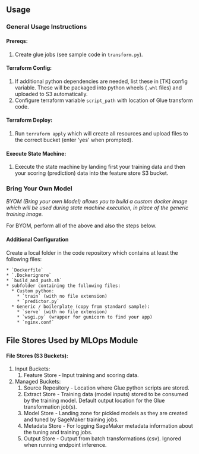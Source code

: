 ## Usage

### General Usage Instructions

#### Prereqs:

1. Create glue jobs (see sample code in `transform.py`).

#### Terraform Config:

1. If additional python dependencies are needed, list these in [TK] config variable. These will be packaged into python wheels (`.whl` files) and uploaded to S3 automatically.
2. Configure terraform variable `script_path` with location of Glue transform code.

#### Terraform Deploy:

1. Run `terraform apply` which will create all resources and upload files to the correct bucket (enter 'yes' when prompted).

#### Execute State Machine:

1. Execute the state machine by landing first your training data and then your scoring (prediction) data into the feature store S3 bucket.

### Bring Your Own Model

_BYOM (Bring your own Model) allows you to build a custom docker image which will be used during state machine execution, in place of the generic training image._

For BYOM, perform all of the above and also the steps below.

#### Additional Configuration

Create a local folder in the code repository which contains at least the following files:

    * `Dockerfile`
    * `.Dockerignore`
    * `build_and_push.sh`
    * subfolder containing the following files:
      * Custom python:
        * `train` (with no file extension)
        * `predictor.py`
      * Generic / boilerplate (copy from standard sample):
        * `serve` (with no file extension)
        * `wsgi.py` (wrapper for gunicorn to find your app)
        * `nginx.conf`

## File Stores Used by MLOps Module

#### File Stores (S3 Buckets):

1. Input Buckets:
   1. Feature Store - Input training and scoring data.
2. Managed Buckets:
   1. Source Repository - Location where Glue python scripts are stored.
   2. Extract Store - Training data (model inputs) stored to be consumed by the training model. Default output location for the Glue transformation job(s).
   3. Model Store - Landing zone for pickled models as they are created and tuned by SageMaker training jobs.
   4. Metadata Store - For logging SageMaker metadata information about the tuning and training jobs.
   5. Output Store - Output from batch transformations (csv). Ignored when running endpoint inference.
